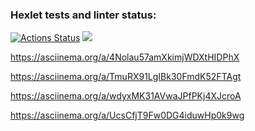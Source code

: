### Hexlet tests and linter status:
[![Actions Status](https://github.com/vvikv/python-project-49/workflows/hexlet-check/badge.svg)](https://github.com/vvikv/python-project-49/actions)
<a href="https://codeclimate.com/github/vvikv/python-project-49/maintainability"><img src="https://api.codeclimate.com/v1/badges/18d8c77916d54bcf736d/maintainability" /></a>

https://asciinema.org/a/4Nolau57amXkimjWDXtHIDPhX

https://asciinema.org/a/TmuRX91LgIBk30FmdK52FTAgt

https://asciinema.org/a/wdyxMK31AVwaJPfPKj4XJcroA

https://asciinema.org/a/UcsCfjT9Fw0DG4iduwHp0k9wg